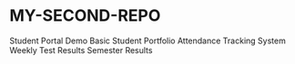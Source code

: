 # MY-SECOND-REPO
Student Portal Demo
Basic Student Portfolio
Attendance Tracking System
Weekly Test Results
Semester Results
